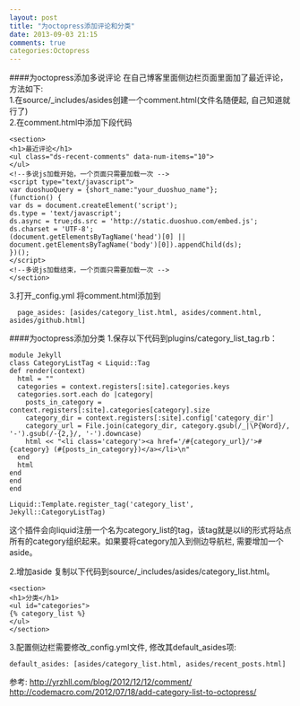 ```yaml
---
layout: post
title: "为octopress添加评论和分类"
date: 2013-09-03 21:15
comments: true
categories:Octopress 
---
```

####为octopress添加多说评论
在自己博客里面侧边栏页面里面加了最近评论，方法如下:    
1.在source/_includes/asides创建一个comment.html(文件名随便起, 自己知道就行了)   
2.在comment.html中添加下段代码
	
	<section>
	<h1>最近评论</h1>
	<ul class="ds-recent-comments" data-num-items="10">
	</ul>
	<!--多说js加载开始，一个页面只需要加载一次 -->
	<script type="text/javascript">
	var duoshuoQuery = {short_name:"your_duoshuo_name"};
	(function() {
	var ds = document.createElement('script');
	ds.type = 'text/javascript';
	ds.async = true;ds.src = 'http://static.duoshuo.com/embed.js';
	ds.charset = 'UTF-8';
	(document.getElementsByTagName('head')[0] || 	document.getElementsByTagName('body')[0]).appendChild(ds);
	})();
	</script>
	<!--多说js加载结束，一个页面只需要加载一次 -->
	</section>

3.打开_config.yml 将comment.html添加到  
	  
	  page_asides: [asides/category_list.html, asides/comment.html, asides/github.html]

####为octopress添加分类
1.保存以下代码到plugins/category_list_tag.rb：  
	
	module Jekyll
  	class CategoryListTag < Liquid::Tag
    def render(context)
      html = ""
      categories = context.registers[:site].categories.keys
      categories.sort.each do |category|
        posts_in_category = context.registers[:site].categories[category].size
        category_dir = context.registers[:site].config['category_dir']
        category_url = File.join(category_dir, category.gsub(/_|\P{Word}/, '-').gsub(/-{2,}/, '-').downcase)
        html << "<li class='category'><a href='/#{category_url}/'>#{category} (#{posts_in_category})</a></li>\n"
      end
      html
    end
  	end
	end

	Liquid::Template.register_tag('category_list', Jekyll::CategoryListTag)
	
这个插件会向liquid注册一个名为category_list的tag，该tag就是以li的形式将站点所有的category组织起来。如果要将category加入到侧边导航栏, 需要增加一个aside。

2.增加aside
复制以下代码到source/_includes/asides/category_list.html。
	
	<section>
  	<h1>分类</h1>
  	<ul id="categories">
    {% category_list %}
  	</ul>
	</section>  

3.配置侧边栏需要修改_config.yml文件, 修改其default_asides项: 
	
	default_asides: [asides/category_list.html, asides/recent_posts.html]

参考: http://yrzhll.com/blog/2012/12/12/comment/    
http://codemacro.com/2012/07/18/add-category-list-to-octopress/
